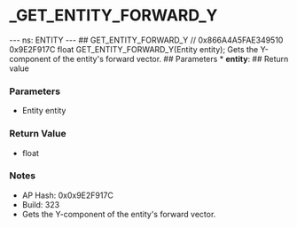 # _GET_ENTITY_FORWARD_Y

--- ns: ENTITY --- ## GET_ENTITY_FORWARD_Y  // 0x866A4A5FAE349510 0x9E2F917C float GET_ENTITY_FORWARD_Y(Entity entity);  Gets the Y-component of the entity's forward vector.  ## Parameters * **entity**:  ## Return value

### Parameters
* Entity entity

### Return Value
* float

### Notes
* AP Hash: 0x0x9E2F917C
* Build: 323
* Gets the Y-component of the entity's forward vector.

